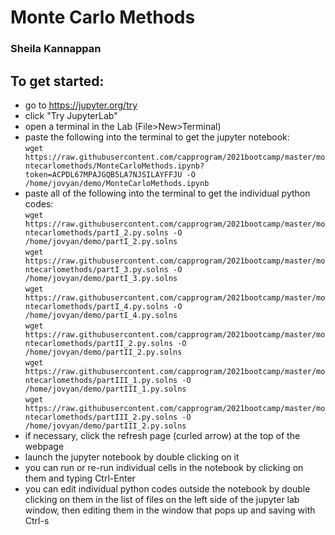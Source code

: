 # Monte Carlo Methods

### Sheila Kannappan

## To get started:
 * go to https://jupyter.org/try
 * click "Try JupyterLab"
 * open a terminal in the Lab (File>New>Terminal)
 * paste the following into the terminal to get the jupyter notebook:<br/>
  `wget https://raw.githubusercontent.com/capprogram/2021bootcamp/master/montecarlomethods/MonteCarloMethods.ipynb?token=ACPDL67MPAJGQB5LA7NJSILAYFFJU -O /home/jovyan/demo/MonteCarloMethods.ipynb`
 * paste all of the following into the terminal to get the individual python codes:<br/>
 `wget https://raw.githubusercontent.com/capprogram/2021bootcamp/master/montecarlomethods/partI_2.py.solns -O /home/jovyan/demo/partI_2.py.solns` <br>
  `wget https://raw.githubusercontent.com/capprogram/2021bootcamp/master/montecarlomethods/partI_3.py.solns -O /home/jovyan/demo/partI_3.py.solns` <br>
  `wget https://raw.githubusercontent.com/capprogram/2021bootcamp/master/montecarlomethods/partI_4.py.solns -O /home/jovyan/demo/partI_4.py.solns` <br>
  `wget https://raw.githubusercontent.com/capprogram/2021bootcamp/master/montecarlomethods/partII_2.py.solns -O /home/jovyan/demo/partII_2.py.solns` <br>
  `wget https://raw.githubusercontent.com/capprogram/2021bootcamp/master/montecarlomethods/partIII_1.py.solns -O /home/jovyan/demo/partIII_1.py.solns` <br>
  `wget https://raw.githubusercontent.com/capprogram/2021bootcamp/master/montecarlomethods/partIII_2.py.solns -O /home/jovyan/demo/partIII_2.py.solns` <br>
 * if necessary, click the refresh page (curled arrow) at the top of the webpage
 * launch the jupyter notebook by double clicking on it
 * you can run or re-run individual cells in the notebook by clicking on them and typing Ctrl-Enter
 * you can edit individual python codes outside the notebook by double clicking on them in the list of files on the left side of the jupyter lab window, then editing them in the window that pops up and saving with Ctrl-s
